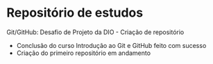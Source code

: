 # Repositório de estudos
Git/GitHub: Desafio de Projeto da DIO - Criação de repositório
- Conclusão do curso Introdução ao Git e GitHub feito com sucesso
- Criação do primeiro repositório em andamento
